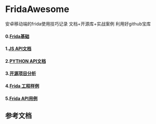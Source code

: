 # FridaAwesome

安卓移动端的frida使用技巧记录
文档+开源库+实战案例
利用好github宝库

#### 0.[Frida基础](frida_base)

#### 1.[JS API文档](frida_api_js_doc)

#### 2.[PYTHON API文档](frida_api_python_doc)

#### 3.[开源项目分析](frida_open_project)

#### 4.[Frida 工程样例](frida_project)

#### 5.[Frida API用例](frida_use_case)


## 参考文档


